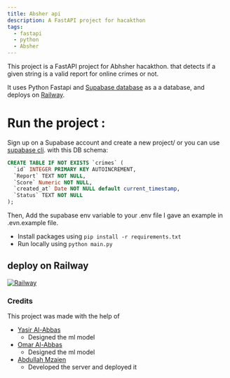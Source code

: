 ```yaml
---
title: Absher api
description: A FastAPI project for hacakthon
tags:
  - fastapi
  - python
  - Absher
---
```


This project is a FastAPI project for Abhsher hacakthon.
that detects if a given string is a valid report for online crimes or not.

It uses Python Fastapi and [Supabase database](https://supabase.com/) as a a database, and deploys on [Railway](https://railway.app/).

# Run the project : 
Sign up on a Supabase account and create a new project/ or you can use [supabase cli](https://supabase.com/docs/guides/local-development#dependencies).
with this DB schema:
```sql
CREATE TABLE IF NOT EXISTS `crimes` (
  `id` INTEGER PRIMARY KEY AUTOINCREMENT,
  `Report` TEXT NOT NULL,
  `Score` Numeric NOT NULL,
  `created_at` Date NOT NULL default current_timestamp,
  `Status` TEXT NOT NULL 
);
```

Then, Add the supabase env variable to your .env file I gave an example in .evn.example file.

- Install packages using `pip install -r requirements.txt`
- Run locally using `python main.py`


## deploy on Railway
[![Railway](https://railway.app/button.svg)](https://railway.app/new/template?template=https%3A%2F%2Fgithub.com%2Frailwayapp%2Fstarters%2Ftree%2Fmaster%2Fexamples%2Ffastapi)

### Credits
This project was made with the help of 
- [Yasir Al-Abbas](https://github.com/YasirAlabas) 
  - Designed the ml model
- [Omar Al-Abbas](https://github.com/Omer-code)
  - Designed the ml model
- [Abdullah Mzaien](https://github.com/mzaien)
  - Developed the server and deployed it 
